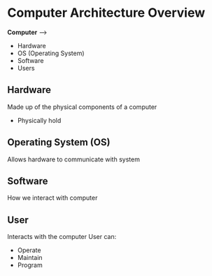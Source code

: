 # Computer Architecture Overview

**Computer** -->
- Hardware
- OS (Operating System)
- Software
- Users

## Hardware
Made up of the physical components of a computer
- Physically hold

## Operating System (OS)
Allows hardware to communicate with system

## Software
How we interact with computer

## User
Interacts with the computer
User can:
- Operate
- Maintain
- Program 
